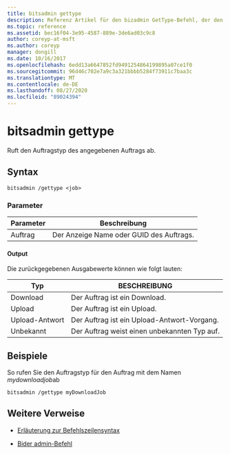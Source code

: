 ```yaml
---
title: bitsadmin gettype
description: Referenz Artikel für den bizadmin GetType-Befehl, der den Auftragstyp des angegebenen Auftrags abruft.
ms.topic: reference
ms.assetid: bec16f04-3e95-4587-889e-3de6ad03c9c8
author: coreyp-at-msft
ms.author: coreyp
manager: dongill
ms.date: 10/16/2017
ms.openlocfilehash: 6edd13a6647852fd9491254864199895a07ce1f0
ms.sourcegitcommit: 96d46c702e7a9c3a321bbbb5284f73911c7baa3c
ms.translationtype: MT
ms.contentlocale: de-DE
ms.lasthandoff: 08/27/2020
ms.locfileid: "89024394"
---
```

# <a name="bitsadmin-gettype"></a>bitsadmin gettype

Ruft den Auftragstyp des angegebenen Auftrags ab.

## <a name="syntax"></a>Syntax

```
bitsadmin /gettype <job>
```

### <a name="parameters"></a>Parameter

| Parameter | Beschreibung |
| -------------- | -------------- |
| Auftrag | Der Anzeige Name oder GUID des Auftrags. |

#### <a name="output"></a>Output

Die zurückgegebenen Ausgabewerte können wie folgt lauten:

| Typ | BESCHREIBUNG |
| --------------- | ----------- |
| Download | Der Auftrag ist ein Download. |
| Upload | Der Auftrag ist ein Upload. |
| Upload-Antwort | Der Auftrag ist ein Upload-Antwort-Vorgang. |
| Unbekannt | Der Auftrag weist einen unbekannten Typ auf. |

## <a name="examples"></a>Beispiele

So rufen Sie den Auftragstyp für den Auftrag mit dem Namen *mydownloadjob*ab

```
bitsadmin /gettype myDownloadJob
```

## <a name="additional-references"></a>Weitere Verweise

- [Erläuterung zur Befehlszeilensyntax](command-line-syntax-key.md)

- [Bider admin-Befehl](bitsadmin.md)
